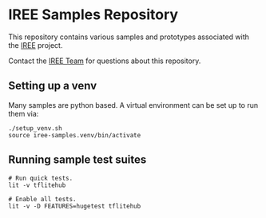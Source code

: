 # IREE Samples Repository

This repository contains various samples and prototypes associated with the [IREE](https://github.com/iree-org/iree) project.

Contact the [IREE Team](https://github.com/iree-org/iree#communication-channels) for questions about this repository.

## Setting up a venv

Many samples are python based. A virtual environment can be set up to run them
via:

```
./setup_venv.sh
source iree-samples.venv/bin/activate
```

## Running sample test suites

```
# Run quick tests.
lit -v tflitehub

# Enable all tests.
lit -v -D FEATURES=hugetest tflitehub
```
